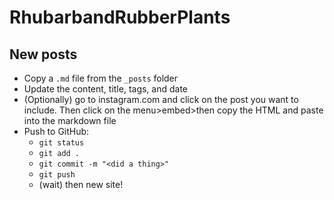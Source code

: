 # RhubarbandRubberPlants

## New posts
* Copy a `.md` file from the `_posts` folder
* Update the content, title, tags, and date
* (Optionally) go to instagram.com and click on the post you want to include. Then click on the menu>embed>then copy the HTML and paste into the markdown file
* Push to GitHub:
    * `git status`
    * `git add .`
    * `git commit -m "<did a thing>"`
    * `git push`
    * (wait) then new site!

